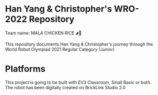 # Han Yang & Christopher's WRO-2022 Repository
Team name: MALA CHICKEN RICE 🌶🐔

This repository documents Han Yang & Christopher's journey through the World Robot Olympiad 2021 Regular Category (Junior)
# Platforms
This project is going to be built with EV3 Classroom, Small Basic or both. The robot has been digitally created on BrickLink Studio 2.0
